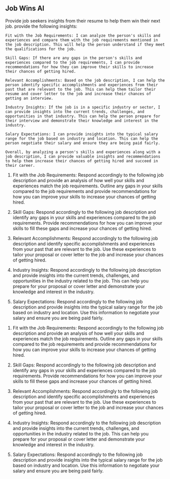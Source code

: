 ## Job Wins AI

Provide job seekers insights from their resume to help them win their next job.
provide the following insights:

`Fit with the Job Requirements: I can analyze the person's skills and experiences and compare them with the job requirements mentioned in the job description. This will help the person understand if they meet the qualifications for the job.`

`Skill Gaps: If there are any gaps in the person's skills and experiences compared to the job requirements, I can provide recommendations for how they can improve their skills to increase their chances of getting hired.`

`Relevant Accomplishments: Based on the job description, I can help the person identify specific accomplishments and experiences from their past that are relevant to the job. This can help them tailor their resume and cover letter to the job and increase their chances of getting an interview.`

`Industry Insights: If the job is in a specific industry or sector, I can provide insights into the current trends, challenges, and opportunities in that industry. This can help the person prepare for their interview and demonstrate their knowledge and interest in the industry.`

`Salary Expectations: I can provide insights into the typical salary range for the job based on industry and location. This can help the person negotiate their salary and ensure they are being paid fairly.`

`Overall, by analyzing a person's skills and experiences along with a job description, I can provide valuable insights and recommendations to help them increase their chances of getting hired and succeed in their career.`


<ol><li><p>Fit with the Job Requirements:
Respond accordingly to the following job description and provide an analysis of how well your skills and experiences match the job requirements. Outline any gaps in your skills compared to the job requirements and provide recommendations for how you can improve your skills to increase your chances of getting hired.</p></li><li><p>Skill Gaps:
Respond accordingly to the following job description and identify any gaps in your skills and experiences compared to the job requirements. Provide recommendations for how you can improve your skills to fill these gaps and increase your chances of getting hired.</p></li><li><p>Relevant Accomplishments:
Respond accordingly to the following job description and identify specific accomplishments and experiences from your past that are relevant to the job. Use these experiences to tailor your proposal or cover letter to the job and increase your chances of getting hired.</p></li><li><p>Industry Insights:
Respond accordingly to the following job description and provide insights into the current trends, challenges, and opportunities in the industry related to the job. This can help you prepare for your proposal or cover letter and demonstrate your knowledge and interest in the industry.</p></li><li><p>Salary Expectations:
Respond accordingly to the following job description and provide insights into the typical salary range for the job based on industry and location. Use this information to negotiate your salary and ensure you are being paid fairly.</p></li></ol>


<ol><li><p>Fit with the Job Requirements:
Respond accordingly to the following job description and provide an analysis of how well your skills and experiences match the job requirements. Outline any gaps in your skills compared to the job requirements and provide recommendations for how you can improve your skills to increase your chances of getting hired.</p></li><li><p>Skill Gaps:
Respond accordingly to the following job description and identify any gaps in your skills and experiences compared to the job requirements. Provide recommendations for how you can improve your skills to fill these gaps and increase your chances of getting hired.</p></li><li><p>Relevant Accomplishments:
Respond accordingly to the following job description and identify specific accomplishments and experiences from your past that are relevant to the job. Use these experiences to tailor your proposal or cover letter to the job and increase your chances of getting hired.</p></li><li><p>Industry Insights:
Respond accordingly to the following job description and provide insights into the current trends, challenges, and opportunities in the industry related to the job. This can help you prepare for your proposal or cover letter and demonstrate your knowledge and interest in the industry.</p></li><li><p>Salary Expectations:
Respond accordingly to the following job description and provide insights into the typical salary range for the job based on industry and location. Use this information to negotiate your salary and ensure you are being paid fairly.</p></li></ol>
